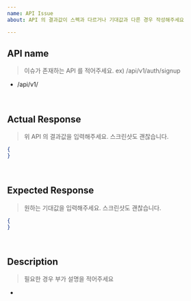 ```yaml
---
name: API Issue
about: API 의 결과값이 스펙과 다르거나 기대값과 다른 경우 작성해주세요

---
```


## API name
> 이슈가 존재하는 API 를 적어주세요. ex) /api/v1/auth/signup
- /api/v1/

<br>

## Actual Response
> 위 API 의 결과값을 입력해주세요. 스크린샷도 괜찮습니다.

```json
{
}
```

<br>

## Expected Response
> 원하는 기대값을 입력해주세요. 스크린샷도 괜찮습니다.

```json
{
}
```

<br>

## Description
> 필요한 경우 부가 설명을 적어주세요
- 


